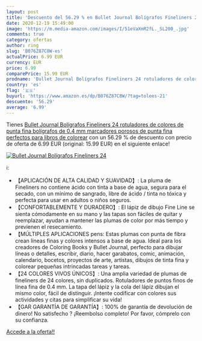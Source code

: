```yaml
---
layout: post
title: 'Descuento del 56.29 % en Bullet Journal Bolígrafos Fineliners 24 '
date: 2020-12-19 15:49:00
image: 'https://m.media-amazon.com/images/I/51eVaXmR2fL._SL200_.jpg'
comments: true
category: ofertas
author: ring
slug: 'B076Z87C8W-es'
actualPrice: 6.99 EUR
currency: EUR
price: 6.99
comparePrice: 15.99 EUR
prodname: 'Bullet Journal Bolígrafos Fineliners 24 rotuladores de colores de punta fina  bolígrafos de 0.4 mm  marcadores porosos de punta fina  perfectos para libros de colorear'
country: 'es'
flag: '🇪🇸'
buyurl: 'https://www.amazon.es/dp/B076Z87C8W/?tag=tolees-21'
descuento: '56.29'
average: '6.99'
---
```


Tienes [Bullet Journal Bolígrafos Fineliners 24 rotuladores de colores de punta fina  bolígrafos de 0.4 mm  marcadores porosos de punta fina  perfectos para libros de colorear](https://www.amazon.es/dp/B076Z87C8W/?tag=tolees-21) con un 56.29 % de descuento con precio de oferta de 6.99 EUR (original: 15.99 EUR) en el siguiente enlace!

[![Bullet Journal Bolígrafos Fineliners 24 ](https://m.media-amazon.com/images/I/51eVaXmR2fL._SL200_.jpg)](https://www.amazon.es/dp/B076Z87C8W/?tag=tolees-21)

ℹ️:

- 【APLICACIÓN DE ALTA CALIDAD Y SUAVIDAD】: La pluma de Fineliners no contiene ácido con tinta a base de agua, segura para el secado, con un mínimo de sangrado, libre de ácido / tinta no tóxica y perfecta para usar en adultos o niños seguros.
- 【CONFORTABLEMENTE Y DURADERO】: El lápiz de dibujo Fine Line se sienta cómodamente en su mano y las tapas son fáciles de quitar y reemplazar, ayudan a mantener las plumas de color por más tiempo y previenen el resecamiento.
- 【MÚLTIPLES APLICACIONES pens: Estas plumas con punta de fibra crean líneas finas y colores intensos a base de agua. Ideal para los creadores de Coloring Books y Bullet Journal, perfecto para dibujar líneas o detalles, escribir, diario, hacer garabatos, comic, animación, calendario, bocetos, proyectos de arte, artistas, dibujos de tinta fina y colorear pequeñas intrincadas tareas y tareas.
- 【24 COLORES VIVOS ÚNICOS】: Una amplia variedad de plumas de fineliners de 24 colores, sin duplicados. Rotuladores de puntos finos de línea fina de 0.4 mm. La tapa del lápiz y la cola del lápiz dibujan el mismo color, fácil de distinguir. ¡Intente codificar con colores sus actividades y citas para simplificar su vida!
- 【GAR GARANTÍA DE GARANTÍA】: 100% de garantía de devolución de dinero! No satisfecho ? ¡Reembolso completo! Por favor, cómprelo con su confianza.

[Accede a la oferta!!](https://www.amazon.es/dp/B076Z87C8W/?tag=tolees-21)
